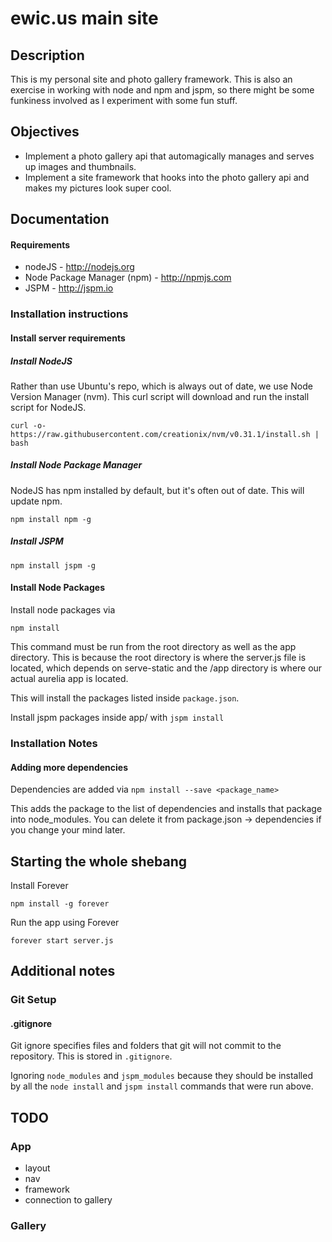 # ewic.us main site

## Description

This is my personal site and photo gallery framework.  This is also an exercise in working with node and npm and jspm, so there might be some funkiness involved as I experiment with some fun stuff.

## Objectives

* Implement a photo gallery api that automagically manages and serves up images and thumbnails.
* Implement a site framework that hooks into the photo gallery api and makes my pictures look super cool.

## Documentation

#### Requirements

* nodeJS - http://nodejs.org
* Node Package Manager (npm) - http://npmjs.com
* JSPM - http://jspm.io

### Installation instructions

#### Install server requirements

##### Install NodeJS

Rather than use Ubuntu's repo, which is always out of date, we use Node Version Manager (nvm).  This curl script will download and run the install script for NodeJS.

``` 
curl -o- https://raw.githubusercontent.com/creationix/nvm/v0.31.1/install.sh | bash
```

##### Install Node Package Manager

NodeJS has npm installed by default, but it's often out of date.  This will update npm.

`npm install npm -g`

##### Install JSPM

`npm install jspm -g`

#### Install Node Packages

Install node packages via

`npm install`

This command must be run from the root directory as well as the app directory.  This is because the root directory is where the server.js file is located, which depends on serve-static and the /app directory is where our actual aurelia app is located.

This will install the packages listed inside `package.json`.

Install jspm packages inside app/ with `jspm install`

### Installation Notes

#### Adding more dependencies

Dependencies are added via `npm install --save <package_name>`

This adds the package to the list of dependencies and installs that package into node_modules.  You can delete it from package.json -> dependencies if you change your mind later.

## Starting the whole shebang

Install Forever

`npm install -g forever`

Run the app using Forever

`forever start server.js`

## Additional notes

### Git Setup

#### .gitignore

Git ignore specifies files and folders that git will not commit to the repository.  This is stored in `.gitignore`.

Ignoring `node_modules` and `jspm_modules` because they should be installed by all the `node install` and `jspm install` commands that were run above.

## TODO

### App

* layout
* nav
* framework
* connection to gallery

### Gallery
